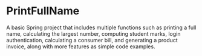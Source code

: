 # PrintFullName
A basic Spring project that includes multiple functions such as printing a full name, calculating the largest number, computing student marks, login authentication, calculating a consumer bill, and generating a product invoice, along with more features as simple code examples.
